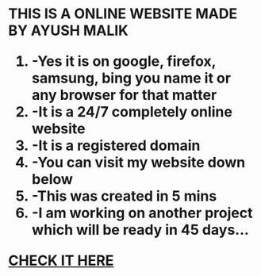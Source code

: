 
<HTML>
<HEAD>
<TITLE> Ayush's Page (⁠⌐⁠■⁠-⁠■⁠) </TITLE>
</HEAD> 
<H1> THIS IS A ONLINE WEBSITE MADE BY AYUSH MALIK 
<OL TYPE = ' 1 ' >
               <LI> -Yes it is on google, firefox, samsung, bing you name it or any browser for that matter</LI>
               <LI> -It is a 24/7 completely online website </LI>
               <LI> -It is a registered domain </LI>
               <LI> -You can visit my website down below </LI>
               <LI> -This was created in 5 mins </LI>
               <LI> -I am working on another project which will be ready in 45 days...</LI>
</OL>
<A HREF = "https://youtu.be/q-Y0bnx6Ndw" > <B> CHECK IT HERE </B> </A>
